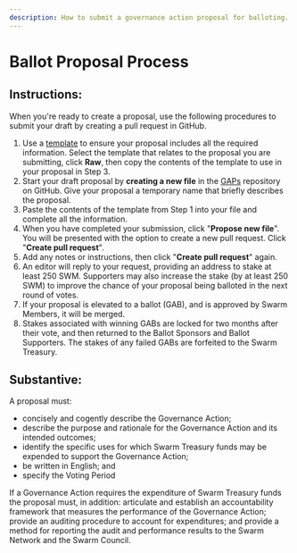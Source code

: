 ```yaml
---
description: How to submit a governance action proposal for balloting.
---
```


# Ballot Proposal Process

## Instructions:

When you're ready to create a proposal, use the following procedures to submit your draft by creating a pull request in GitHub.

1. Use a [template](https://github.com/swarmfund/networkgovernance/tree/master/templates) to ensure your proposal includes all the required information. Select the template that relates to the proposal you are submitting, click **Raw**, then copy the contents of the template to use in your proposal in Step 3.  
2. Start your draft proposal by **creating a new file** in the [GAPs](https://github.com/swarmfund/networkgovernance/tree/master/GAPs) repository on GitHub. Give your proposal a temporary name that briefly describes the proposal.
3. Paste the contents of the template from Step 1 into your file and complete all the information.
4. When you have completed your submission, click "**Propose new file**". You will be presented with the option to create a new pull request. Click "**Create pull request**".
5. Add any notes or instructions, then click "**Create pull request**" again.
6. An editor will reply to your request, providing an address to stake at least 250 SWM. Supporters may also increase the stake \(by at least 250 SWM\) to improve the chance of your proposal being balloted in the next round of votes.
7. If your proposal is elevated to a ballot \(GAB\), and is approved by Swarm Members, it will be merged.
8. Stakes associated with winning GABs are locked for two months after their vote, and then returned to the Ballot Sponsors and Ballot Supporters. The stakes of any failed GABs are forfeited to the Swarm Treasury.

## Substantive:

A proposal must:

* concisely and cogently describe the Governance Action;
* describe the purpose and rationale for the Governance Action and its intended outcomes;
* identify the specific uses for which Swarm Treasury funds may be expended to support the Governance Action;
* be written in English; and
* specify the Voting Period

If a Governance Action requires the expenditure of Swarm Treasury funds the proposal must, in addition: articulate and establish an accountability framework that measures the performance of the Governance Action; provide an auditing procedure to account for expenditures; and provide a method for reporting the audit and performance results to the Swarm Network and the Swarm Council.

